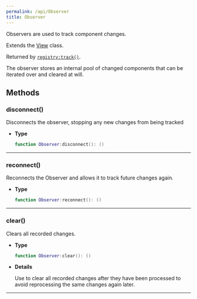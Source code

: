 ```yaml
---
permalink: /api/Observer
title: Observer
---
```


Observers are used to track component changes.

Extends the [View](View) class.

Returned by [`registry:track()`](Registry#track).

The observer stores an internal pool of changed components that can be iterated over and cleared at will.

## Methods

### disconnect()

Disconnects the observer, stopping any new changes from being tracked

- **Type**

    ```lua
    function Observer:disconnect(): ()
    ```

---

### reconnect()

Reconnects the Observer and allows it to track future changes again.

- **Type**

    ```lua
    function Observer:reconnect(): ()
    ```

---

### clear()

Clears all recorded changes.

- **Type**

    ```lua
    function Observer:clear(): ()
    ```

- **Details**

    Use to clear all recorded changes after they have been processed to avoid reprocessing the same changes again later.

---
